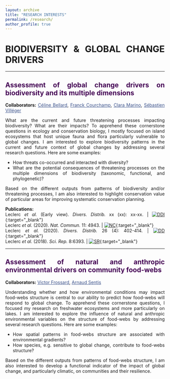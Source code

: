 ```yaml
---
layout: archive
title: "RESEARCH INTERESTS"
permalink: /research/
author_profile: true
---
```

<style> body {text-align: justify} </style> <!-- Justify text. -->

# **BIODIVERSITY & GLOBAL CHANGE DRIVERS**

------

## <span style="color:#440154">**Assessment of global change drivers on biodiversity and its multiple dimensions**</span>
**Collaborators:** <a href="https://celinebellard.wordpress.com/" target="_blank" style="color:#3B528B;">Céline Bellard</a>, <a href="https://www.biodiversitydynamics.fr/" target="_blank" style="color:#3B528B;">Franck Courchamp</a>, <a href="https://www.researchgate.net/profile/Clara-Marino-2" target="_blank" style="color:#3B528B;">Clara Marino</a>, <a href="http://villeger.sebastien.free.fr/" target="_blank" style="color:#3B528B;">Sébastien Villéger</a>

What are the current and future threatening processes impacting biodiversity? What are their impacts? To apprehend these cornerstone questions in ecology and conservation biology, I mostly focused on island ecosystems that host unique fauna and flora particularly vulnerable to global changes. I am interested to explore biodiversity patterns in the current and future context of global changes by addressing several research questions. Here are some examples:

* How threats co-occurred and interacted with diversity?  
* What are the potential consequences of threatening processes on the multiple dimensions of biodiversity (taxonomic, functional, and phylogenetic)?

Based on the different outputs from patterns of biodiversity and/or threatening processes, I am also interested to highlight conservation value of particular areas for improving systematic conservation planning.

**Publications:**  
Leclerc *et al.* (Early view). *Divers. Distrib.* xx (xx): xx-xx. $|$
[![DDI](https://img.shields.io/badge/DOI-10.1111/ddi.13441-21908C.svg)](https://onlinelibrary.wiley.com/doi/10.1111/ddi.13441){:target="_blank"}<br>
Leclerc *et al.* (2020). *Nat. Commun.* 11: 4943. $|$ [![NC](https://img.shields.io/badge/DOI-10.1038/s41467--020--18740--x-21908C.svg)](https://doi.org/10.1038/s41467-020-18740-x){:target="_blank"}<br>
Leclerc *et al.* (2020). *Divers. Distrib.* 26 (4): 402-414. $|$ [![DD](https://img.shields.io/badge/DOI-10.1111/ddi.13024-21908C.svg)](https://doi.org/10.1111/ddi.13024){:target="_blank"}<br>
Leclerc *et al.* (2018). *Sci. Rep.* 8:6393. $|$ [![SR](https://img.shields.io/badge/DOI-10.1038/s41598--018--24733--0-21908C.svg)](https://doi.org/10.1038/s41598-018-24733-0){:target="_blank"}<br>

------

## <span style="color:#440154">**Assessment of natural and anthropic environmental drivers on community food-webs**</span>
**Collaborators:** <a href="https://www.researchgate.net/profile/Victor-Frossard" target="_blank" style="color:#3B528B;">Victor Frossard</a>, <a href="https://arnaudsentis.com/" target="_blank" style="color:#3B528B;">Arnaud Sentis</a>

Understanding whether and how environmental conditions may impact food-webs structure is central to our ability to predict how food-webs will respond to global change. To apprehend these cornerstone questions, I focused my research on freshwater ecosystems and more particularly on lakes. I am interested to explore the influence of natural and anthropic environmental variables on the structure of food-webs by addressing several research questions. Here are some examples:

* How spatial patterns in food-webs structure are associated with environmental gradients?  
* How species, e.g. sensitive to global change, contribute to food-webs structure?

Based on the different outputs from patterns of food-webs structure, I am also interested to develop a functional indicator of the impact of global change, and particularly climatic, on communities and their resilience.